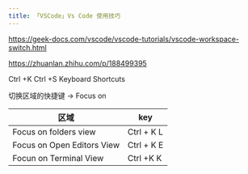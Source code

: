 ```yaml
---
title: 「VSCode」Vs Code 使用技巧
---
```


https://geek-docs.com/vscode/vscode-tutorials/vscode-workspace-switch.html

https://zhuanlan.zhihu.com/p/188499395



Ctrl +K Ctrl +S  Keyboard Shortcuts

切换区域的快捷键 -> Focus on 



| 区域                       | key        |
| -------------------------- | ---------- |
| Focus on folders view      | Ctrl + K L |
| Focus on Open Editors View | Ctrl + K E |
| Focun on Terminal View     | Ctrl  +K K |

